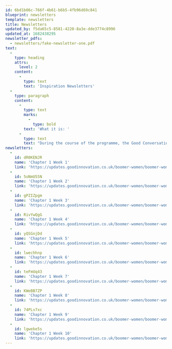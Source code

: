 ```yaml
---
id: 6bd1b06c-766f-4b61-b6b5-4fb96d69c841
blueprint: newsletters
template: newsletters
title: Newsletters
updated_by: f5da65c5-8581-4220-8a3e-dde3774c8996
updated_at: 1682438295
newsletter_pdfs:
  - newsletters/fake-newsletter-one.pdf
text:
  -
    type: heading
    attrs:
      level: 2
    content:
      -
        type: text
        text: 'Inspiration Newsletters'
  -
    type: paragraph
    content:
      -
        type: text
        marks:
          -
            type: bold
        text: 'What it is: '
      -
        type: text
        text: "During the course of the programme, the Good Conversations team compiled and circulated regular insight summary newsletters so you could keep up to date in real-time with what's happening. "
newsletters:
  -
    id: dR0KENJR
    name: 'Chapter 1 Week 1'
    link: 'https://updates.goodinnovation.co.uk/boomer-women/boomer-women-inspiration-series-chapter-one-2'
  -
    id: 5oNmU55N
    name: 'Chapter 1 Week 2'
    link: 'https://updates.goodinnovation.co.uk/boomer-women/boomer-women-inspiration-series-chapter-two'
  -
    id: gPZIZpgm
    name: 'Chapter 1 Week 3'
    link: 'https://updates.goodinnovation.co.uk/boomer-women/boomer-women-inspiration-series-chapter-three'
  -
    id: RivYwQgG
    name: 'Chapter 1 Week 4'
    link: 'https://updates.goodinnovation.co.uk/boomer-women/boomer-women-inspiration-series-chapter-four'
  -
    id: yQSGnjDd
    name: 'Chapter 1 Week 5'
    link: 'https://updates.goodinnovation.co.uk/boomer-women/boomer-women-inspiration-series-chapter-five'
  -
    id: lwechhnp
    name: 'Chapter 1 Week 6'
    link: 'https://updates.goodinnovation.co.uk/boomer-women/boomer-women-inspiration-series-chapter-six'
  -
    id: teFmUq43
    name: 'Chapter 1 Week 7'
    link: 'https://updates.goodinnovation.co.uk/boomer-women/boomer-women-inspiration-series-chapter-seven'
  -
    id: KWeBB7ZP
    name: 'Chapter 1 Week 8'
    link: 'https://updates.goodinnovation.co.uk/boomer-women/boomer-women-inspiration-series-chapter-eight'
  -
    id: 74PLv7xc
    name: 'Chapter 1 Week 9'
    link: 'https://updates.goodinnovation.co.uk/boomer-women/boomer-women-inspiration-series-chapter-nine'
  -
    id: lgweke5s
    name: 'Chapter 1 Week 10'
    link: 'https://updates.goodinnovation.co.uk/boomer-women/boomer-women-inspiration-series-chapter-ten'
---
```

